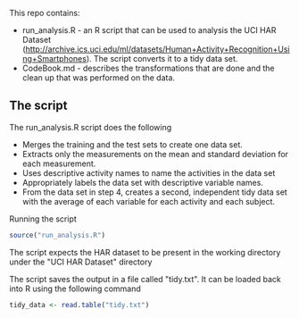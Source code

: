 
This repo contains:
* run_analysis.R - an R script that can be used to analysis the UCI HAR Dataset (http://archive.ics.uci.edu/ml/datasets/Human+Activity+Recognition+Using+Smartphones).
The script converts it to a tidy data set.
* CodeBook.md - describes the transformations that are done and the clean up that was performed on the data.

## The script

The run_analysis.R script does the following
- Merges the training and the test sets to create one data set.
- Extracts only the measurements on the mean and standard deviation for each measurement.
- Uses descriptive activity names to name the activities in the data set
- Appropriately labels the data set with descriptive variable names.
- From the data set in step 4, creates a second, independent tidy data set with the average of each variable for each activity and each subject.

Running the script
```R
source("run_analysis.R")
```

The script expects the HAR dataset to be present in the working directory under the "UCI HAR Dataset" directory

The script saves the output in a file called "tidy.txt". It can be loaded back into R using the following command

```R
tidy_data <- read.table("tidy.txt")
```
